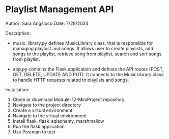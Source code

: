 # Playlist Management API
Author: Sara Angsioco
Date: 7/28/2024

Description:
- music_library.py defines MusicLibrary class, that is responsible for managing playlust and songs. It allows user to create playlists, add songs to the playlist,
retrieve song from playlist, search and sort songs from playlist.

- app.py  contains the Flask application and defines the API routes (POST, GET, DELETE, UPDATE AND PUT).
  It connects to the MusicLibrary class to handle HTTP requests related to playlists and songs.

Installation:
1. Clone or download Module-12-MiniProject repository
2. Navigate to the project directory
3. Create a virtual environment
4. Navigate to the virtual environment
5. Install flask, flask_sqlachemy, marshmallow
6. Run the flask application
7. Use Postman to test
